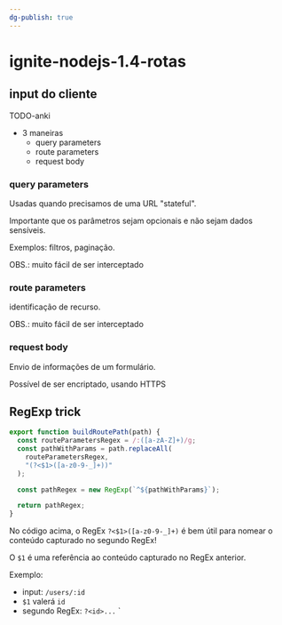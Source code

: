 ```yaml
---
dg-publish: true
---
```

# ignite-nodejs-1.4-rotas

## input do cliente

TODO-anki

- 3 maneiras
    - query parameters
    - route parameters
    - request body

### query parameters

Usadas quando precisamos de uma URL "stateful".

Importante que os parâmetros sejam opcionais e não sejam dados sensíveis.

Exemplos: filtros, paginação.

OBS.: muito fácil de ser interceptado

### route parameters

identificação de recurso.

OBS.: muito fácil de ser interceptado

### request body

Envio de informações de um formulário.

Possível de ser encriptado, usando HTTPS


## RegExp trick

```js
export function buildRoutePath(path) {
  const routeParametersRegex = /:([a-zA-Z]+)/g;
  const pathWithParams = path.replaceAll(
    routeParametersRegex,
    "(?<$1>([a-z0-9-_]+))"
  );

  const pathRegex = new RegExp(`^${pathWithParams}`);

  return pathRegex;
}
```

No código acima, o RegEx `?<$1>([a-z0-9-_]+)` é bem útil para nomear o conteúdo capturado no segundo RegEx!

O `$1` é uma referência ao conteúdo capturado no RegEx anterior.

Exemplo:

- input: `/users/:id`
- `$1` valerá `id`
- segundo RegEx: `?<id>...`
`